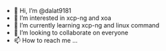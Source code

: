 - 👋 Hi, I’m @dalat9181
- 👀 I’m interested in xcp-ng and xoa
- 🌱 I’m currently learning xcp-ng and linux command
- 💞️ I’m looking to collaborate on everyone
- 📫 How to reach me ...

<!---
dalat9181/dalat9181 is a ✨ special ✨ repository because its `README.md` (this file) appears on your GitHub profile.
You can click the Preview link to take a look at your changes.
--->
